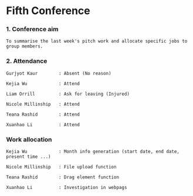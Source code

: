 # Fifth Conference

### 1. Conference aim

    To summarise the last week's pitch work and allocate specific jobs to group members.

### 2. Attendance

    Gurjyot Kaur        : Absent (No reason)

    Kejia Wu            : Attend

    Liam Orrill         : Ask for leaving (Injured)

    Nicole Millinship   : Attend

    Teana Rashid        : Attend

    Xuanhao Li          : Attend

### Work allocation

    Kejia Wu            : Month info generation (start date, end date, present time ...)

    Nicole Millinship   : File upload function

    Teana Rashid        : Drag element function

    Xuanhao Li          : Investigation in webpags